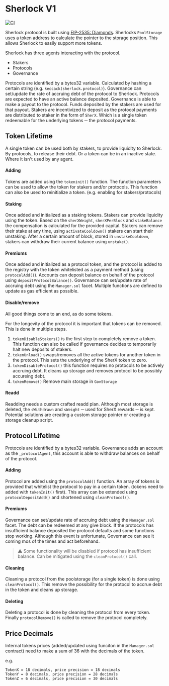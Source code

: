 # Sherlock V1

[![CI](https://github.com/sherlock-protocol/sherlock-v1-core/actions/workflows/CI.yml/badge.svg)](https://github.com/sherlock-protocol/sherlock-v1-core/actions/workflows/CI.yml)

Sherlock protocol is built using [EIP-2535: Diamonds](https://eips.ethereum.org/EIPS/eip-2535). Sherlocks `PoolStorage` uses a token address to calculate the pointer to the storage position. This allows Sherlock to easily support more tokens.

Sherlock has three agents interacting with the protocol.

- Stakers
- Protocols
- Governance

Protocols are identified by a bytes32 variable. Calculated by hashing a certain string (e.g. `keccack(sherlock.protocol)`). Governance can set/update the rate of accruing debt of the protocol to Sherlock. Protocols are expected to have an active balance deposited. Governance is able to make a payout to the protocol. Funds deposited by the stakers are used for that payout. Stakers are incentivized to deposit as the protocol payments are distributed to staker in the form of `SherX`. Which is a single token redeemable for the underlying tokens ─ the protocol payments.

## Token Lifetime

A single token can be used both by stakers, to provide liquidity to Sherlock. By protocols, to release their debt. Or a token can be in an inactive state. Where it isn't used by any agent.

#### Adding

Tokens are added using the `tokeninit()` function. The function parameters can be used to allow the token for stakers and/or protocols. This function can also be used to reinitialize a token. (e.g. enabling for stakers/protocols)

#### Staking

Once added and initialized as a staking tokens. Stakers can provide liquidity using the token. Based on the `sherXWeight`, `sherXPerBlock` and `stakeBalance` the compensation is calculated for the provided capital. Stakers can remove their stake at any time, using `activateCooldown()` stakers can start their unstaking. After a certain amount of block, stored in `unstakeCooldown`, stakers can withdraw their current balance using `unstake()`.

#### Premiums

Once added and initialized as a protocol token, and the protocol is added to the registry with the token whitelisted as a payment method (using `protocolAdd()`). Accounts can deposit balance on behalf of the protocol using `depositProtocolBalance()`. Governance can set/update rate of accruing debt using the `Manager.sol` facet. Multiple functions are defined to update as gas efficient as possible.

#### Disable/remove

All good things come to an end, as do some tokens.

For the longevity of the protocol it is important that tokens can be removed. This is done in multiple steps.

1. `tokenDisableStakers()` is the first step to completely remove a token. This function can also be called if governance decides to temporarily halt new deposits of stakers.
2. `tokenUnload()` swaps/removes all the active tokens for another token in the protocol. This sets the underlying of the SherX token to zero.
3. `tokenDisableProtocol()` this function requires no protocols to be actively accruing debt. It cleans up storage and removes protocol to be possibly accureing debt.
4. `tokenRemove()` Remove main storage in `GovStorage`

#### Readd

Readding needs a custom crafted readd plan. Although most storage is deleted, the `sWithdrawn` and `sWeight` ─ used for SherX rewards ─ is kept. Potential solutions are creating a custom storage pointer or creating a storage cleanup script.

## Protocol Lifetime

Protocols are identified by a bytes32 variable. Governance adds an account as the `_protocolAgent`, this account is able to withdraw balances on behalf of the protocol.

#### Adding

Protocol are added using the `protocolAdd()` function. An array of tokens is provided that whitelist the protocol to pay in a certain token. (tokens need to added with `tokenInit()` first). This array can be extended using `protocolDepositAdd()` and shortened using `cleanProtocol()`.

#### Premiums

Governance can set/update rate of accruing debt using the `Manager.sol` facet. The debt can be redeemed at any give block. If the protocols has insufficient balance deposited the protocol defaults and some functions stop working. Although this event is unfortunate, Governance can see it coming mos of the times and act beforehand.

> :warning: Some functionality will be disabled if protocol has insufficient balance. Can be mitigated using the `cleanProtocol()` call.

#### Cleaning

Cleaning a protocol from the poolstorage (for a single token) is done using `cleanProtocol()`. This remove the possibility for the protocol to accrue debt in the token and cleans up storage.

#### Deleting

Deleting a protocol is done by cleaning the protocol from every token. Finally `protocolRemove()` is called to remove the protocol completely.

## Price Decimals

Internal tokens prices (added/updated using funciton in the `Manager.sol` contract) need to make a sum of 36 with the decimals of the token.

e.g.

```
TokenX = 18 decimals, price precision = 18 decimals
TokenY = 8 decimals, price precision = 28 decimals
TokenZ = 6 decimals, price precision = 30 decimals
```
